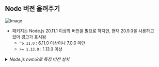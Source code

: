 
## Node 버전 올려주기
![Image](https://github.com/user-attachments/assets/30b3104f-5b02-4227-9951-9b735d7de4a2)
- 패키지는 Node.js 20.11.1 이상의 버전을 필요로 하지만, 현재 20.9.0을 사용하고 있어 경고가 표시됨
    - `^6.11.0` : 6.11.0 이상이나 7.0.0 미만
    - `>= 1.13.0` : 1.13.0 이상

<details>
<summary><i>Node.js nvm으로 특정 버전 설치</i></summary>

![Image](https://github.com/user-attachments/assets/c699afe1-03a5-432e-be43-08e59f9fd664)

![Image](https://github.com/user-attachments/assets/e3994f3c-c773-4658-a010-152d86cd5a9c)

</details>